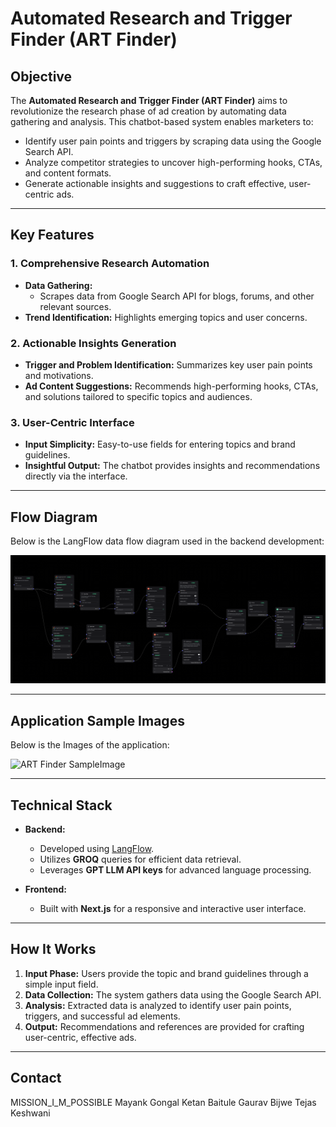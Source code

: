 
# Automated Research and Trigger Finder (ART Finder)

## Objective
The **Automated Research and Trigger Finder (ART Finder)** aims to revolutionize the research phase of ad creation by automating data gathering and analysis. This chatbot-based system enables marketers to:

- Identify user pain points and triggers by scraping data using the Google Search API.
- Analyze competitor strategies to uncover high-performing hooks, CTAs, and content formats.
- Generate actionable insights and suggestions to craft effective, user-centric ads.

---

## Key Features

### 1. Comprehensive Research Automation
- **Data Gathering:**
  - Scrapes data from Google Search API for blogs, forums, and other relevant sources.
- **Trend Identification:** Highlights emerging topics and user concerns.

### 2. Actionable Insights Generation
- **Trigger and Problem Identification:** Summarizes key user pain points and motivations.
- **Ad Content Suggestions:** Recommends high-performing hooks, CTAs, and solutions tailored to specific topics and audiences.

### 3. User-Centric Interface
- **Input Simplicity:** Easy-to-use fields for entering topics and brand guidelines.
- **Insightful Output:** The chatbot provides insights and recommendations directly via the interface.

---

## Flow Diagram
Below is the LangFlow data flow diagram used in the backend development:

![ART Finder Data Flow](flow.png)

---
## Application Sample Images
Below is the Images of the application:

![ART Finder SampleImage](image.png)

---

## Technical Stack

- **Backend:**
  - Developed using [LangFlow](https://github.com/logspace-ai/langflow).
  - Utilizes **GROQ** queries for efficient data retrieval.
  - Leverages **GPT LLM API keys** for advanced language processing.

- **Frontend:**
  - Built with **Next.js** for a responsive and interactive user interface.

---

## How It Works
1. **Input Phase:** Users provide the topic and brand guidelines through a simple input field.
2. **Data Collection:** The system gathers data using the Google Search API.
3. **Analysis:** Extracted data is analyzed to identify user pain points, triggers, and successful ad elements.
4. **Output:** Recommendations and references are provided for crafting user-centric, effective ads.


---

## Contact
MISSION_I_M_POSSIBLE
Mayank Gongal
Ketan Baitule
Gaurav Bijwe
Tejas Keshwani

